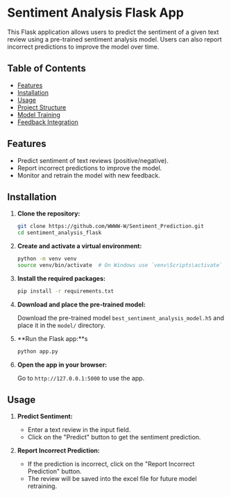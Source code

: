 # Sentiment Analysis Flask App

This Flask application allows users to predict the sentiment of a given text review using a pre-trained sentiment analysis model. Users can also report incorrect predictions to improve the model over time.

## Table of Contents

- [Features](#features)
- [Installation](#installation)
- [Usage](#usage)
- [Project Structure](#project-structure)
- [Model Training](#model-training)
- [Feedback Integration](#feedback-integration)


## Features

- Predict sentiment of text reviews (positive/negative).
- Report incorrect predictions to improve the model.
- Monitor and retrain the model with new feedback.

## Installation

1. **Clone the repository:**

    ```sh
    git clone https://github.com/WWWW-W/Sentiment_Prediction.git
    cd sentiment_analysis_flask
    ```

2. **Create and activate a virtual environment:**

    ```sh
    python -m venv venv
    source venv/bin/activate  # On Windows use `venv\Scripts\activate`
    ```

3. **Install the required packages:**

    ```sh
    pip install -r requirements.txt
    ```

4. **Download and place the pre-trained model:**

    Download the pre-trained model `best_sentiment_analysis_model.h5` and place it in the `model/` directory.

5. **Run the Flask app:**s

    ```sh
    python app.py
    ```

6. **Open the app in your browser:**

    Go to `http://127.0.0.1:5000` to use the app.

## Usage

1. **Predict Sentiment:**
    - Enter a text review in the input field.
    - Click on the "Predict" button to get the sentiment prediction.

2. **Report Incorrect Prediction:**
    - If the prediction is incorrect, click on the "Report Incorrect Prediction" button.
    - The review will be saved into the excel file for future model retraining.

